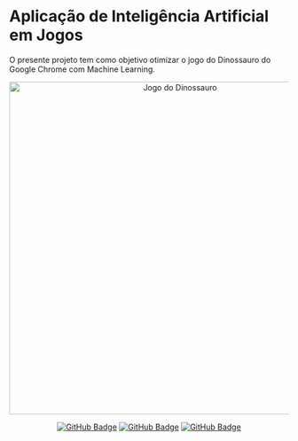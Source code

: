 # Aplicação de Inteligência Artificial em Jogos
O presente projeto tem como objetivo otimizar o jogo do Dinossauro do Google Chrome com Machine Learning.

<div align="center">

<img src="https://storage.googleapis.com/gweb-uniblog-publish-prod/original_images/Dino_non-birthday_version.gif" alt="Jogo do Dinossauro" width="600">

</div>

<div align="center">

  <a href="https://github.com/mariaraquelbarbosa">[![GitHub Badge](https://img.shields.io/badge/Maria_Raquel-100000?style=for-the-badge&logo=GitHub&logoColor=white)](https://github.com/mariaraquelbarbosa)</a>
  <a href="https://github.com/Gust4242">[![GitHub Badge](https://img.shields.io/badge/Gustavo_Yuji-100000?style=for-the-badge&logo=GitHub&logoColor=white)](https://github.com/Gust4242)
  <a href="https://github.com/k-marcelino">[![GitHub Badge](https://img.shields.io/badge/Kevyn_Marcelino-100000?style=for-the-badge&logo=GitHub&logoColor=white)](https://github.com/k-marcelino)

</div>
